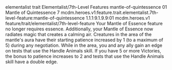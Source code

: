 <ability>
  <metadata>
    <class>elementalist</class>
    <feature_type>trait</feature_type>
    <file_dpath>Elementalist/7th-Level Features</file_dpath>
    <item_id>mantle-of-quintessence</item_id>
    <item_index>01</item_index>
    <item_name>Mantle of Quintessence</item_name>
    <level>7</level>
    <scc>mcdm.heroes.v1:feature.trait.elementalist.7th-level-feature:mantle-of-quintessence</scc>
    <scdc>1.1.1:9.1.9.9:01</scdc>
    <source>mcdm.heroes.v1</source>
    <type>feature/trait/elementalist/7th-level-feature</type>
  </metadata>
  <effects>
    <effect type="mundane">Your Mantle of Essence feature no longer requires essence.
Additionally, your Mantle of Essence now radiates magic that creates a calming air. Creatures in the area of the mantle&apos;s aura have their starting patience increased by 1 (to a maximum of 5) during any negotiation. While in the area, you and any ally gain an edge on tests that use the Handle Animals skill. If you have 5 or more Victories, the bonus to patience increases to 2 and tests that use the Handle Animals skill have a double edge.</effect>
  </effects>
</ability>
